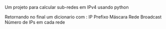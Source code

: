 Um projeto para calcular sub-redes em IPv4 usando python

Retornando no final um dicionario com :
IP
Prefixo
Máscara
Rede
Broadcast
Número de IPs em cada rede